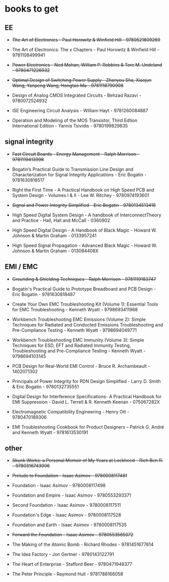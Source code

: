 # books to get

## EE

- ~~The Art of Electronics - Paul Horowitz & Winfield Hill - 9780521809269~~

- The Art of Electronics: The x Chapters - Paul Horowitz & Winfield Hill - 9781108499941

- ~~Power Electronics -  Ned Mohan, William P. Robbins & Tore M. Undeland - 9780471226932~~

- ~~Optimal Design of Switching Power Supply - Zhanyou Sha, Xiaojun Wang, Yanpeng Wang, Hongtao Ma - 9781118790908~~

- Design of Analog CMOS Integrated Circuits - Behzad Razavi - 9780072524932

- ISE Engineering Circuit Analysis - William Hayt - 9781260084887

- Operation and Modeling of the MOS Transistor, Third Edtion International Edition - Yannis Tsividis - 9780199829835

## signal integrity

- ~~Fast Circuit Boards - Energy Management – Ralph Morrison – 9781119413998~~

- Bogatin’s Practical Guide to Transmission Line Design and Characterization for Signal Integrity Applications - Eric Bogatin - 9781630818517

- Right the First Time - A Practical Handbook on High Speed PCB and System Design - Volumes I & II - Lee W. Ritchey - 9780974193601

- ~~Signal and Power Integrity Simplified - Eric Bogatin - 9780134513416~~

- High Speed Digital System Design - A handbook of InterconnectTheory and Practice - Hall, Hall and McCall - 0360902

- High Speed Digital Design - A Handbook of Black Magic - Howard W. Johnson & Martin Graham - 0133957241

- High Speed Signal Propagation - Advanced Black Magic - Howard W. Johnson & Martin Graham - 013084408X

## EMI / EMC

- ~~Grounding & Shielding Techniques - Ralph Morrison - 9781119183747~~

- Bogatin's Practical Guide to Prototype Breadboard and PCB Design - Eric Bogatin - 9781630818487

- Create Your Own EMC Troubleshooting Kit (Volume 1): Essential Tools for EMC Troubleshooting - Kenneth Wyatt - 9798693411968

- Workbench Troubleshooting EMC Emissions (Volume 2): Simple Techniques for Radiated and Conducted Emissions Troubleshooting and Pre-Compliance Testing - Kenneth Wyatt - 9798694049771

- Workbench Troubleshooting EMC Immunity (Volume 3): Simple Techniques for ESD, EFT and Radiated Immunity Testing, Troubleshooting and Pre-Compliance Testing - Kenneth Wyatt - 9798694103145

- PCB Design for Real-World EMI Control - Bruce R. Archambeault - 1402071302

- Principals of Power Integrity for PDN Design Simplified - Larry D. Smith & Eric Bogatin - 9780132735551

- Digital Design for Interference Specifications- A Practical Handbook for EMI Suppression - David L. Terrell & R. Kenneth Keenan - 075067282X

- Electromagnetic Compatibility Engineering - Henry Ott - 9780470189306

- EMI Troubleshooting Cookbook for Product Designers – Patrick G. André and Kenneth Wyatt - 9781613530191

## other

- ~~Skunk Works: a Personal Memoir of My Years at Lockheed - Rich Ben R. - 9780316743006~~

- ~~Prelude to Foundation - Isaac Asimov - 9780008117481~~

- Foundation - Isaac Asimov - 9780008117498

- Foundation and Empire - Isaac Asimov - 9780553293371

- Second Foundation - Isaac Asimov - 9780008117511

- Foundation's Edge - Isaac Asimov - 9780008117528

- Foundation and Earth - Isaac Asimov - 9780008117535

- ~~Forward the Foundation - Isaac Asimov - 9780553565072~~

- The Making of the Atomic Bomb - Richard Rhodes - 9781451677614

- The Idea Factory - Jon Gertner - 9780143122791

- The Heart of Enterprise - Stafford Beer - 9780471948377

- The Peter Principle - Raymond Hull - 9781788166058
